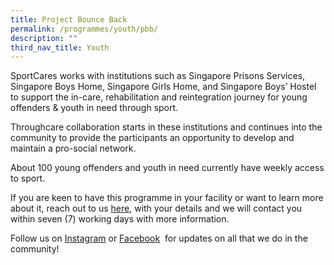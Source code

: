 ```yaml
---
title: Project Bounce Back
permalink: /programmes/youth/pbb/
description: ""
third_nav_title: Youth
---
```

SportCares works with institutions such as Singapore Prisons Services, Singapore Boys Home, Singapore Girls Home, and Singapore Boys’ Hostel to support the in-care, rehabilitation and reintegration journey for young offenders & youth in need through sport.

Throughcare collaboration starts in these institutions and continues into the community to provide the participants an opportunity to develop and maintain a pro-social network. 
 
About 100 young offenders and youth in need currently have weekly access to sport.

If you are keen to have this programme in your facility or want to learn more about it, reach out to us&nbsp;[here](mailto:sportcares@sport.gov.sg), with your details and we will contact you within seven (7) working days with more information.

Follow us on&nbsp;[Instagram](https://www.instagram.com/sportcares/)&nbsp;or&nbsp;[Facebook](https://www.facebook.com/SportCaresSG)&nbsp; for updates on all that we do in the community!